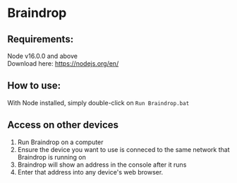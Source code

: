 # Braindrop

## Requirements:
Node v16.0.0 and above  
Download here: https://nodejs.org/en/

## How to use:
With Node installed, simply double-click on ```Run Braindrop.bat```

## Access on other devices
1. Run Braindrop on a computer
2. Ensure the device you want to use is conneced to the same network that Braindrop is running on
3. Braindrop will show an address in the console after it runs
4. Enter that address into any device's web browser.